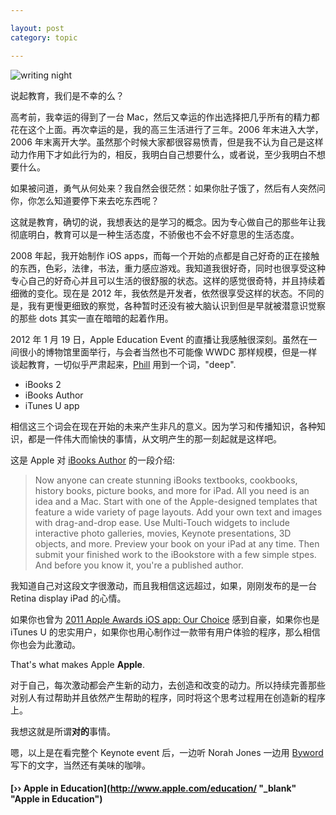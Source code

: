 ```yaml
---

layout: post
category: topic

---
```


![writing night](http://lkmake.com/resource/imgs/writing-night-2012-1-20.jpg "writing night")  

说起教育，我们是不幸的么？  
  
高考前，我幸运的得到了一台 Mac，然后又幸运的作出选择把几乎所有的精力都花在这个上面。再次幸运的是，我的高三生活进行了三年。2006 年末进入大学，2006 年末离开大学。虽然那个时候大家都很容易愤青，但是我不认为自己是这样动力作用下才如此行为的，相反，我明白自己想要什么，或者说，至少我明白不想要什么。

如果被问道，勇气从何处来？我自然会很茫然：如果你肚子饿了，然后有人突然问你，你怎么知道要停下来去吃东西呢？

这就是教育，确切的说，我想表达的是学习的概念。因为专心做自己的那些年让我彻底明白，教育可以是一种生活态度，不骄傲也不会不好意思的生活态度。

2008 年起，我开始制作 iOS apps，而每一个开始的点都是自己好奇的正在接触的东西，色彩，法律，书法，重力感应游戏。我知道我很好奇，同时也很享受这种专心自己的好奇心并且可以生活的很舒服的状态。这样的感觉很奇特，并且持续着细微的变化。现在是 2012 年，我依然是开发者，依然很享受这样的状态。不同的是，我有更慢更细致的察觉，各种暂时还没有被大脑认识到但是早就被潜意识觉察的那些 dots 其实一直在暗暗的起着作用。

2012 年 1 月 19 日，Apple Education Event 的直播让我感触很深刻。虽然在一间很小的博物馆里面举行，与会者当然也不可能像 WWDC 那样规模，但是一样谈起教育，一切似乎严肃起来，[Phill](http://www.apple.com/pr/bios/philip-w-schiller.html "Phill") 用到一个词，"deep".

+ iBooks 2
+ iBooks Author
+ iTunes U app

相信这三个词会在现在开始的未来产生非凡的意义。因为学习和传播知识，各种知识，都是一件伟大而愉快的事情，从文明产生的那一刻起就是这样吧。

这是 Apple 对 [iBooks Author](http://www.apple.com/ibooks-author/ "iBooks Author") 的一段介绍:  
> Now anyone can create stunning iBooks textbooks, cookbooks, history books, picture books, and more for iPad. All you need is an idea and a Mac. Start with one of the Apple-designed templates that feature a wide variety of page layouts. Add your own text and images with drag-and-drop ease. Use Multi-Touch widgets to include interactive photo galleries, movies, Keynote presentations, 3D objects, and more. Preview your book on your iPad at any time. Then submit your finished work to the iBookstore with a few simple stpes. And before you know it, you're a published author.

我知道自己对这段文字很激动，而且我相信这远超过，如果，刚刚发布的是一台 Retina display iPad 的心情。

如果你也曾为 [2011 Apple Awards iOS app: Our Choice](http://itunes.apple.com/us/app/id432753658?mt=8 "Our Choice") 感到自豪，如果你也是 iTunes U 的忠实用户，如果你也用心制作过一款带有用户体验的程序，那么相信你也会为此激动。

That's what makes Apple **Apple**.

对于自己，每次激动都会产生新的动力，去创造和改变的动力。所以持续完善那些对别人有过帮助并且依然产生帮助的程序，同时将这个思考过程用在创造新的程序上。

我想这就是所谓**对的**事情。

嗯，以上是在看完整个 Keynote event 后，一边听 Norah Jones 一边用 [Byword](http://bywordapp.com/ "Byword") 写下的文字，当然还有美味的咖啡。


#### [›› Apple in Education](http://www.apple.com/education/ "_blank" "Apple in Education")
